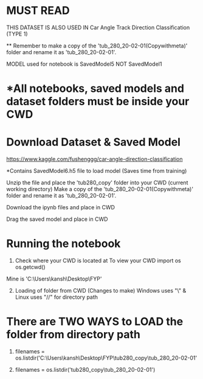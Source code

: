 # MUST READ
THIS DATASET IS ALSO USED IN Car Angle Track Direction Classification (TYPE 1)

** Remember to make a copy of the 'tub_280_20-02-01(Copywithmeta)' folder and rename it as 'tub_280_20-02-01'.

MODEL used for notebook is SavedModel5 NOT SavedModel1

# *All notebooks, saved models and dataset folders must be inside your CWD
# Download Dataset & Saved Model
https://www.kaggle.com/fushenggg/car-angle-direction-classification

*Contains SavedModel6.h5 file to load model (Saves time from training)

Unzip the file and place the 'tub280_copy' folder into your CWD (current working directory) Make a copy of the 'tub_280_20-02-01(Copywithmeta)' folder and rename it as 'tub_280_20-02-01'.

Download the ipynb files and place in CWD

Drag the saved model and place in CWD

# Running the notebook
1. Check where your CWD is located at
To view your CWD import os os.getcwd()

Mine is 'C:\Users\kansh\Desktop\FYP'

2. Loading of folder from CWD (Changes to make)
Windows uses "\\" & Linux uses "//" for directory path

# There are TWO WAYS to LOAD the folder from directory path
1. filenames = os.listdir('C:\Users\kansh\Desktop\FYP\tub280_copy\tub_280_20-02-01\'

2. filenames = os.listdir('tub280_copy\tub_280_20-02-01')
